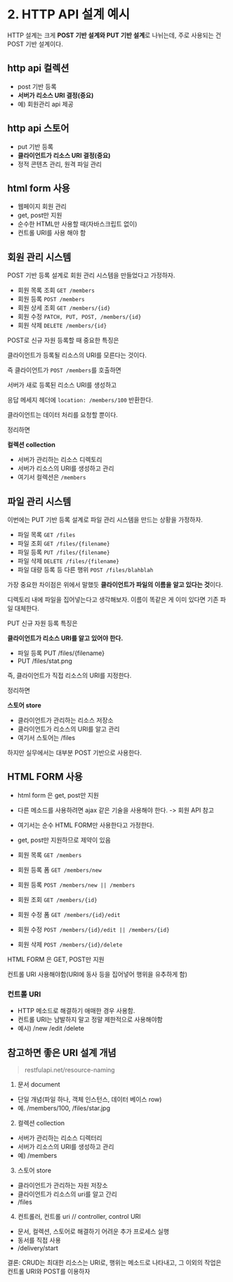 # 2. HTTP API 설계 예시

HTTP 설계는 크게 **POST 기반 설계와 PUT 기반 설계**로 나뉘는데, 주로 사용되는 건 POST 기반 설계이다.

## http api 컬렉션

- post 기반 등록
- **서버가 리소스 URI 결정(중요)**
- 예) 회원관리 api 제공

## http api 스토어

- put 기반 등록
- **클라이언트가 리소스 URI 결정(중요)**
- 정적 콘텐츠 관리, 원격 파일 관리

## html form 사용

- 웹페이지 회원 관리
- get, post만 지원
- 순수한 HTML만 사용할 때(자바스크립트 없이)
- 컨트롤 URI를 사용 해야 함

## 회원 관리 시스템

POST 기반 등록 설계로 회원 관리 시스템을 만들었다고 가정하자.

- 회원 목록 조회 `GET /members`
- 회원 등록 `POST /members`
- 회원 상세 조회 `GET /members/{id}`
- 회원 수정 `PATCH, PUT, POST, /members/{id}`
- 회원 삭제 `DELETE /members/{id}`

POST로 신규 자원 등록할 때 중요한 특징은

클라이언트가 등록될 리소스의 URI를 모른다는 것이다.

즉 클라이언트가 `POST /members`를 호출하면

서버가 새로 등록된 리소스 URI를 생성하고

응답 메세지 헤더에 `location: /members/100` 반환한다.

클라이언트는 데이터 처리를 요청할 뿐이다.

정리하면

**컬렉션 collection**

- 서버가 관리하는 리소스 디렉토리
- 서버가 리소스의 URI를 생성하고 관리
- 여기서 컬렉션은 `/members`

## 파일 관리 시스템

이번에는 PUT 기반 등록 설계로 파일 관리 시스템을 만드는 상황을 가정하자.

- 파일 목록 `GET /files`
- 파일 조회 `GET /files/{filename}`
- 파일 등록 `PUT /files/{filename}`
- 파일 삭제 `DELETE /files/{filename}`
- 파일 대량 등록 등 다른 행위 `POST /files/blahblah`

가장 중요한 차이점은 위에서 말했듯 **클라이언트가 파일의 이름을 알고 있다는 것**이다.

디렉토리 내에 파일을 집어넣는다고 생각해보자. 이름이 똑같은 게 이미 있다면 기존 파일 대체한다.

PUT 신규 자원 등록 특징은

**클라이언트가 리소스 URI를 알고 있어야 한다.**

- 파일 등록 PUT /files/{filename}
- PUT /files/stat.png

즉, 클라이언트가 직접 리소스의 URI를 지정한다.

정리하면

**스토어 store**

- 클라이언트가 관리하는 리소스 저장소
- 클라이언트가 리소스의 URI를 알고 관리
- 여기서 스토어는 /files

하지만 실무에서는 대부분 POST 기반으로 사용한다.

## HTML FORM 사용

- html form 은 get, post만 지원
- 다른 메소드를 사용하려면 ajax 같은 기술을 사용해야 한다. -> 회원 API 참고
- 여기서는 순수 HTML FORM만 사용한다고 가정한다.
- get, post만 지원하므로 제약이 있음

- 회원 목록 `GET /members`
- 회원 등록 폼 `GET /members/new`
- 회원 등록 `POST /members/new || /members`
- 회원 조회 `GET /members/{id}`
- 회원 수정 폼 `GET /members/{id}/edit`
- 회원 수정 `POST /members/{id}/edit || /members/{id}`
- 회원 삭제 `POST /members/{id}/delete`

HTML FORM 은 GET, POST만 지원

컨트롤 URI 사용해야함(URI에 동사 등을 집어넣어 행위을 유추하게 함)

### 컨트롤 URI

- HTTP 메소드로 해결하기 애매한 경우 사용함.
- 컨트롤 URI는 남발하지 말고 정말 제한적으로 사용해야함
- 예시) /new /edit /delete

## 참고하면 좋은 URI 설계 개념

> restfulapi.net/resource-naming

1. 문서 document

- 단일 개념(파일 하나, 객체 인스턴스, 데이터 베이스 row)
- 예. /members/100, /files/star.jpg

2. 컬렉션 collection

- 서버가 관리하는 리소스 디렉터리
- 서버가 리소스의 URI를 생성하고 관리
- 예) /members

3. 스토어 store

- 클라이언트가 관리하는 자원 저장소
- 클라이언트가 리소스의 uri를 알고 간리
- /files

4. 컨트롤러, 컨트롤 uri // controller, control URI

- 문서, 컬렉션, 스토어로 해결하기 어려운 추가 프로세스 실행
- 동서를 직접 사용
- /delivery/start

결론: CRUD는 최대한 리소스는 URI로, 행위는 메소드로 나타내고, 그 이외의 작업은 컨트롤 URI와 POST를 이용하자
